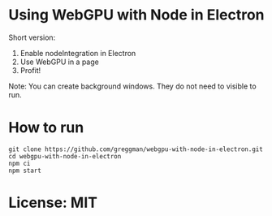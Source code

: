 # Using WebGPU with Node in Electron

Short version:

1. Enable nodeIntegration in Electron
2. Use WebGPU in a page
3. Profit!

Note: You can create background windows. They do not need to visible to run.

# How to run

```
git clone https://github.com/greggman/webgpu-with-node-in-electron.git
cd webgpu-with-node-in-electron
npm ci
npm start
```

# License: MIT
